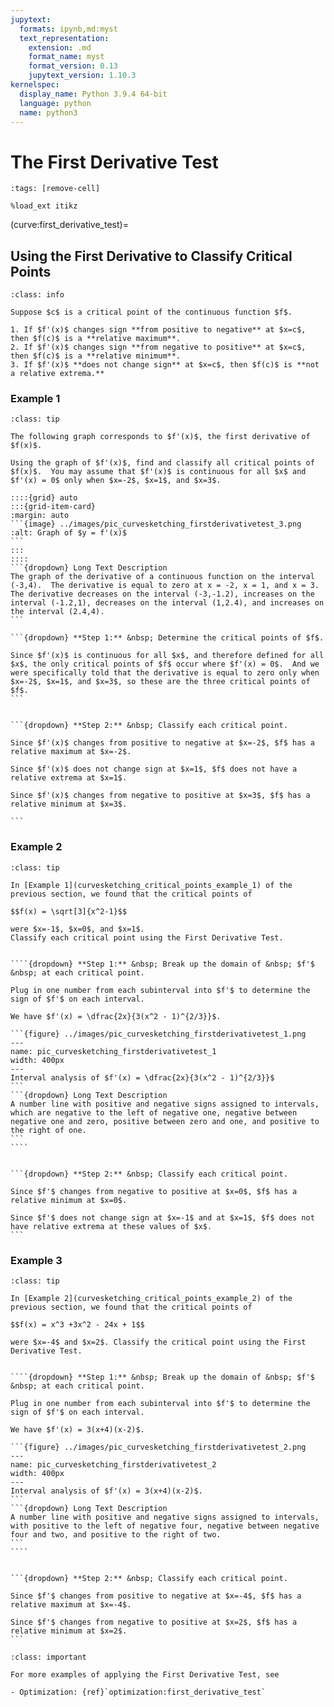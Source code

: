 ```yaml
---
jupytext:
  formats: ipynb,md:myst
  text_representation:
    extension: .md
    format_name: myst
    format_version: 0.13
    jupytext_version: 1.10.3
kernelspec:
  display_name: Python 3.9.4 64-bit
  language: python
  name: python3
---
```

# The First Derivative Test

```{code-cell}
:tags: [remove-cell]

%load_ext itikz
```

(curve:first_derivative_test)=
## Using the First Derivative to Classify Critical Points


```{admonition} The First Derivative Test
:class: info

Suppose $c$ is a critical point of the continuous function $f$.

1. If $f'(x)$ changes sign **from positive to negative** at $x=c$, then $f(c)$ is a **relative maximum**.
2. If $f'(x)$ changes sign **from negative to positive** at $x=c$, then $f(c)$ is a **relative minimum**. 
3. If $f'(x)$ **does not change sign** at $x=c$, then $f(c)$ is **not a relative extrema.** 
```

### Example 1
````{admonition} Classify critical points based on graph of the first derivative
:class: tip

The following graph corresponds to $f'(x)$, the first derivative of $f(x)$.  

Using the graph of $f'(x)$, find and classify all critical points of $f(x)$.  You may assume that $f'(x)$ is continuous for all $x$ and $f'(x) = 0$ only when $x=-2$, $x=1$, and $x=3$.

::::{grid} auto
:::{grid-item-card}
:margin: auto
```{image} ../images/pic_curvesketching_firstderivativetest_3.png
:alt: Graph of $y = f'(x)$
```
:::
::::
```{dropdown} Long Text Description
The graph of the derivative of a continuous function on the interval (-3,4).  The derivative is equal to zero at x = -2, x = 1, and x = 3.  The derivative decreases on the interval (-3,-1.2), increases on the interval (-1.2,1), decreases on the interval (1,2.4), and increases on the interval (2.4,4).
```

```{dropdown} **Step 1:** &nbsp; Determine the critical points of $f$.

Since $f'(x)$ is continuous for all $x$, and therefore defined for all $x$, the only critical points of $f$ occur where $f'(x) = 0$.  And we were specifically told that the derivative is equal to zero only when $x=-2$, $x=1$, and $x=3$, so these are the three critical points of $f$.
```


```{dropdown} **Step 2:** &nbsp; Classify each critical point.

Since $f'(x)$ changes from positive to negative at $x=-2$, $f$ has a relative maximum at $x=-2$.

Since $f'(x)$ does not change sign at $x=1$, $f$ does not have a relative extrema at $x=1$.

Since $f'(x)$ changes from negative to positive at $x=3$, $f$ has a relative minimum at $x=3$.

```

````


### Example 2
`````{admonition} Classifying critical points using the first derivative test
:class: tip

In [Example 1](curvesketching_critical_points_example_1) of the previous section, we found that the critical points of 

$$f(x) = \sqrt[3]{x^2-1}$$ 

were $x=-1$, $x=0$, and $x=1$.
Classify each critical point using the First Derivative Test. 


````{dropdown} **Step 1:** &nbsp; Break up the domain of &nbsp; $f'$ &nbsp; at each critical point.

Plug in one number from each subinterval into $f'$ to determine the sign of $f'$ on each interval.

We have $f'(x) = \dfrac{2x}{3(x^2 - 1)^{2/3}}$.

```{figure} ../images/pic_curvesketching_firstderivativetest_1.png
---
name: pic_curvesketching_firstderivativetest_1
width: 400px
---
Interval analysis of $f'(x) = \dfrac{2x}{3(x^2 - 1)^{2/3}}$
```
```{dropdown} Long Text Description
A number line with positive and negative signs assigned to intervals, which are negative to the left of negative one, negative between negative one and zero, positive between zero and one, and positive to the right of one.
```
````


```{dropdown} **Step 2:** &nbsp; Classify each critical point.

Since $f'$ changes from negative to positive at $x=0$, $f$ has a relative minimum at $x=0$.  

Since $f'$ does not change sign at $x=-1$ and at $x=1$, $f$ does not have relative extrema at these values of $x$.
```
`````


### Example 3

`````{admonition} Classifying critical points using the first derivative test
:class: tip

In [Example 2](curvesketching_critical_points_example_2) of the previous section, we found that the critical points of 

$$f(x) = x^3 +3x^2 - 24x + 1$$ 

were $x=-4$ and $x=2$. Classify the critical point using the First Derivative Test. 


````{dropdown} **Step 1:** &nbsp; Break up the domain of &nbsp; $f'$ &nbsp; at each critical point.

Plug in one number from each subinterval into $f'$ to determine the sign of $f'$ on each interval.

We have $f'(x) = 3(x+4)(x-2)$.

```{figure} ../images/pic_curvesketching_firstderivativetest_2.png
---
name: pic_curvesketching_firstderivativetest_2
width: 400px
---
Interval analysis of $f'(x) = 3(x+4)(x-2)$.
```
```{dropdown} Long Text Description
A number line with positive and negative signs assigned to intervals, with positive to the left of negative four, negative between negative four and two, and positive to the right of two.
```
````


```{dropdown} **Step 2:** &nbsp; Classify each critical point.

Since $f'$ changes from positive to negative at $x=-4$, $f$ has a relative maximum at $x=-4$.  

Since $f'$ changes from negative to positive at $x=2$, $f$ has a relative minimum at $x=2$.
```
`````


```{admonition} More Practice
:class: important

For more examples of applying the First Derivative Test, see

- Optimization: {ref}`optimization:first_derivative_test`

```

